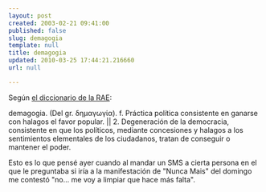 ```yaml
---
layout: post
created: 2003-02-21 09:41:00
published: false
slug: demagogia
template: null
title: demagogia
updated: 2010-03-25 17:44:21.216660
url: null

---
```


Según <a href='http://buscon.rae.es/draeI/SrvltGUIBusUsual?TIPO_HTML=2&amp;LEMA=demagogia&amp;FORMATO=ampliado'>el diccionario de la RAE</a>:

demagogia. (Del gr. &#948;&#951;&#956;&#945;&#947;&#969;&#947;&#943;&#945;). f. Práctica política consistente en ganarse con halagos el favor popular. || 2. Degeneración de la democracia, consistente en que los políticos, mediante concesiones y halagos a los sentimientos elementales de los ciudadanos, tratan de conseguir o mantener el poder.

Esto es lo que pensé ayer cuando al mandar un SMS a cierta persona en el que le preguntaba si iría a la manifestación de "Nunca Mais" del domingo me contestó "no... me voy a limpiar que hace más falta".

